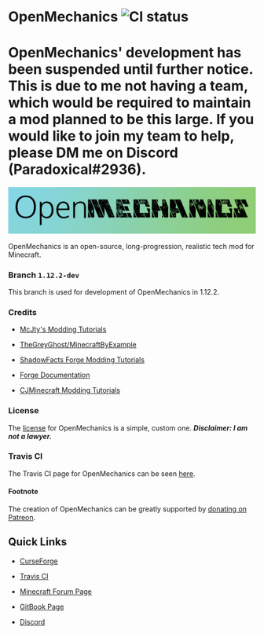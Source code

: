 # OpenMechanics ![CI status](https://api.travis-ci.org/teamisotope/OpenMechanics.svg?branch=1.12.2-dev "CI status")

# OpenMechanics' development has been suspended until further notice. This is due to me not having a team, which would be required to maintain a mod planned to be this large. If you would like to join my team to help, please DM me on Discord (Paradoxical#2936).

![logo](src/main/resources/assets/openmechanics/textures/gui/om-logo.png)

OpenMechanics is an open-source, long-progression, realistic tech mod for Minecraft.

### Branch `1.12.2-dev`
This branch is used for development of OpenMechanics in 1.12.2.

### Credits
* [McJty's Modding Tutorials](https://wiki.mcjty.eu/modding/index.php?title=Main_Page)

* [TheGreyGhost/MinecraftByExample](https://github.com/thegreyghost/MinecraftbyExample)

* [ShadowFacts Forge Modding Tutorials](https://shadowfacts.net/tutorials/)

* [Forge Documentation](https://mcforge.readthedocs.io/en/latest/)

* [CJMinecraft Modding Tutorials](https://www.youtube.com/channel/UCTkGJvB1v6dfV8ZyryRKPHQ)

### License

The [license](LICENSE.md) for OpenMechanics is a simple, custom one. __*Disclaimer: I am not a lawyer.*__

### Travis CI

The Travis CI page for OpenMechanics can be seen [here](https://travis-ci.org/teamisotope/OpenMechanics).

#### Footnote
The creation of OpenMechanics can be greatly supported by [donating on Patreon](https://patreon.com/thepuzzlemaker).

## Quick Links

* [CurseForge](https://minecraft.curseforge.com/projects/openmechanics)

* [Travis CI](https://travis-ci.org/teamisotope/OpenMechanics)

* [Minecraft Forum Page](https://www.minecraftforum.net/forums/mapping-and-modding-java-edition/minecraft-mods/wip-mods/2896399-openmechanics-an-open-source-realistic-long)

* [GitBook Page](https://teamisotope.gitbook.io/openmechanics)

* [Discord](https://discord.gg/jAFZVry)
